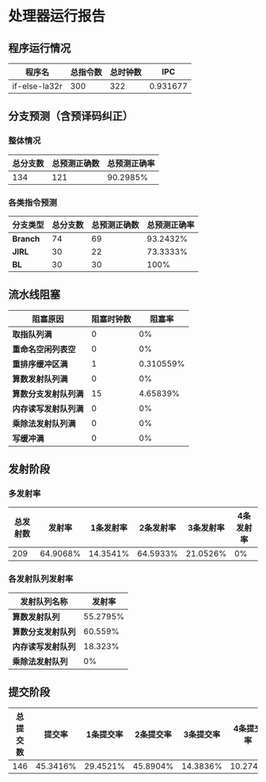 # 处理器运行报告
## 程序运行情况
|程序名|总指令数|总时钟数|IPC|
|---|---|---|---|
|if-else-la32r|300|322|0.931677|

## 分支预测（含预译码纠正）
### 整体情况
|总分支数|总预测正确数|总预测正确率|
|---|---|---|
|134|121|90.2985%|

### 各类指令预测
|分支类型|总分支数|总预测正确数|总预测正确率|
|---|---|---|---|
|**Branch**| 74 | 69 | 93.2432%|
|**JIRL**| 30 | 22 | 73.3333%|
|**BL**| 30 | 30 | 100%|

## 流水线阻塞
|阻塞原因|阻塞时钟数|阻塞率|
|---|---|---|
|**取指队列满**| 0 | 0%|
|**重命名空闲列表空**|0 | 0%|
|**重排序缓冲区满**|1 | 0.310559%|
|**算数发射队列满**|0 | 0%|
|**算数分支发射队列满**|15 | 4.65839%|
|**内存读写发射队列满**|0 | 0%|
|**乘除法发射队列满**|0 | 0%|
|**写缓冲满**|0 | 0%|

## 发射阶段
### 多发射率
|总发射数|发射率|1条发射率|2条发射率|3条发射率|4条发射率|
|---|---|---|---|---|---|
|209|64.9068%|14.3541%|64.5933%|21.0526%|0%|

### 各发射队列发射率
|发射队列名称|发射率|
|---|---|
|**算数发射队列**|55.2795%|
|**算数分支发射队列**|60.559%|
|**内存读写发射队列**|18.323%|
|**乘除法发射队列**|0%|

## 提交阶段
|总提交数|提交率|1条提交率|2条提交率|3条提交率|4条提交率|
|---|---|---|---|---|---|
|146|45.3416%|29.4521%|45.8904%|14.3836%|10.274%|
